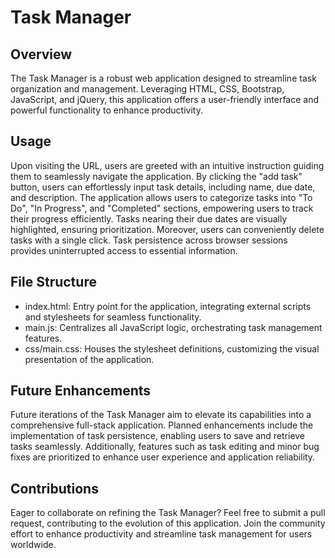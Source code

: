 # Task Manager

## Overview

The Task Manager is a robust web application designed to streamline task organization and management. Leveraging HTML, CSS, Bootstrap, JavaScript, and jQuery, this application offers a user-friendly interface and powerful functionality to enhance productivity.

## Usage

Upon visiting the URL, users are greeted with an intuitive instruction guiding them to seamlessly navigate the application. By clicking the "add task" button, users can effortlessly input task details, including name, due date, and description. The application allows users to categorize tasks into "To Do", "In Progress", and "Completed" sections, empowering users to track their progress efficiently. Tasks nearing their due dates are visually highlighted, ensuring prioritization. Moreover, users can conveniently delete tasks with a single click. Task persistence across browser sessions provides uninterrupted access to essential information.

## File Structure

-   index.html: Entry point for the application, integrating external scripts and stylesheets for seamless functionality.
-   main.js: Centralizes all JavaScript logic, orchestrating task management features.
-   css/main.css: Houses the stylesheet definitions, customizing the visual presentation of the application.

## Future Enhancements

Future iterations of the Task Manager aim to elevate its capabilities into a comprehensive full-stack application. Planned enhancements include the implementation of task persistence, enabling users to save and retrieve tasks seamlessly. Additionally, features such as task editing and minor bug fixes are prioritized to enhance user experience and application reliability.

## Contributions

Eager to collaborate on refining the Task Manager? Feel free to submit a pull request, contributing to the evolution of this application. Join the community effort to enhance productivity and streamline task management for users worldwide.
